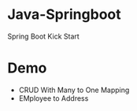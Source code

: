 # Java-Springboot
Spring Boot Kick Start

# Demo
- CRUD With Many to One Mapping
- EMployee to Address
